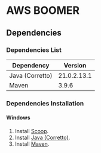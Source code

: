 # AWS BOOMER

## Dependencies

### Dependencies List

| Dependency      | Version     |
|-----------------|-------------|
| Java (Corretto) | 21.0.2.13.1 |
| Maven           | 3.9.6       |

### Dependencies Installation

#### Windows

1. Install [Scoop](https://scoop.sh/).
2. Install [Java (Corretto)](https://scoop.sh/#/apps?q=corretto-jdk).
3. Install [Maven](https://scoop.sh/#/apps?q=maven).
